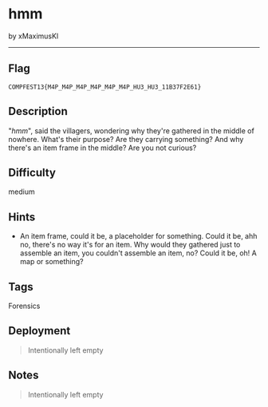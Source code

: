 # hmm

by xMaximusKl

---

## Flag

```
COMPFEST13{M4P_M4P_M4P_M4P_M4P_M4P_HU3_HU3_11B37F2E61}
```

## Description
"*hmm*", said the villagers, wondering why they're gathered in the middle of nowhere. What's their purpose? Are they carrying something? And why there's an item frame in the middle? Are you not curious?

## Difficulty
medium

## Hints
* An item frame, could it be, a placeholder for something. Could it be, ahh no, there's no way it's for an item. Why would they gathered just to assemble an item, you couldn't assemble an item, no? Could it be, oh! A map or something? 

## Tags
Forensics

## Deployment
> Intentionally left empty

## Notes
> Intentionally left empty
